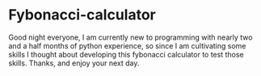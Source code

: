 # Fybonacci-calculator
Good night everyone, I am currently new to programming with nearly two and a half months of python experience, so since I am cultivating some skills I thought about developing this fybonacci calculator to test those skills. Thanks, and enjoy your next day.

